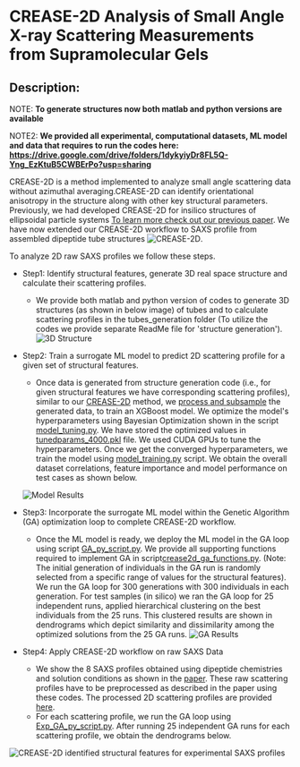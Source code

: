 # CREASE-2D Analysis of Small Angle X-ray Scattering Measurements from Supramolecular Gels


## Description:

NOTE: **To generate structures now both matlab and python versions are available**

NOTE2: **We provided all experimental, computational datasets, ML model and data that requires to run the codes here: https://drive.google.com/drive/folders/1dykyiyDr8FL5Q-Yng_EzKtuB5CWBErPo?usp=sharing**


CREASE-2D is a method implemented to analyze small angle scattering data without azimuthal averaging.CREASE-2D can identify orientational anisotropy in the structure along with other key structural parameters. Previously, we had developed CREASE-2D for insilico structures of ellipsoidal particle systems [To learn more check out our previous paper](https://pubs.acs.org/doi/10.1021/jacsau.4c00068). We have now extended our CREASE-2D workflow to SAXS profile from assembled dipeptide tube structures ![CREASE-2D](https://github.com/arthijayaraman-lab/CREASE-2D_Tubes_Exp_SAXS_Analysis/blob/main/images/FigS1.png). 

To analyze 2D raw SAXS profiles we follow these steps.
 - Step1: Identify  structural features, generate 3D real space structure and calculate their scattering profiles.
   - We provide both matlab and python version of codes to generate 3D structures (as shown in below image) of tubes and to calculate scattering profiles in the tubes_generation folder (To utilize the codes we provide separate ReadMe file for 'structure generation').
![3D Structure](https://github.com/arthijayaraman-lab/CREASE-2D_Tubes_Exp_SAXS_Analysis/blob/main/images/Fig4.png)

- Step2: Train a surrogate ML model to predict 2D scattering profile for a given set of structural features.
  - Once data is generated from structure generation code (i.e., for given structural features we have corresponding scattering profiles), similar to our [CREASE-2D](https://pubs.acs.org/doi/10.1021/jacsau.4c00068) method, we [process and subsample](https://github.com/arthijayaraman-lab/CREASE-2D_Tubes_Exp_SAXS_Analysis/blob/main/ml_model_training_ga_optimization/process_and_subsample.py) the generated data, to train an XGBoost model. We optimize the model's hyperparameters using Bayesian Optimization shown in the script [model_tuning.py](https://github.com/arthijayaraman-lab/CREASE-2D_Tubes_Exp_SAXS_Analysis/blob/main/ml_model_training_ga_optimization/model_tuning.py). We have stored the optimized values in [tunedparams_4000.pkl](https://github.com/arthijayaraman-lab/CREASE-2D_Tubes_Exp_SAXS_Analysis/blob/main/ml_model_training_ga_optimization/tunedparams_4000.pkl) file. We used CUDA GPUs to tune the hyperparameters. Once we get the converged hyperparameters, we train the model using [model_training.py](https://github.com/arthijayaraman-lab/CREASE-2D_Tubes_Exp_SAXS_Analysis/blob/main/ml_model_training_ga_optimization/model_training.py) script. We obtain the overall dataset correlations, feature importance and model performance on test cases as shown below.

  ![Model Results](https://github.com/arthijayaraman-lab/CREASE-2D_Tubes_Exp_SAXS_Analysis/blob/main/images/Fig7.png)


- Step3: Incorporate the surrogate ML model within the Genetic Algorithm (GA) optimization loop to complete CREASE-2D workflow.
  - Once the ML model is ready, we deploy the ML model in the GA loop using script [GA_py_script.py](https://github.com/arthijayaraman-lab/CREASE-2D_Tubes_Exp_SAXS_Analysis/blob/main/ml_model_training_ga_optimization/GA_py_script.py). We provide all supporting functions required to implement GA in script[crease2d_ga_functions.py](https://github.com/arthijayaraman-lab/CREASE-2D_Tubes_Exp_SAXS_Analysis/blob/main/ml_model_training_ga_optimization/crease2d_ga_functions.py). (Note: The initial generation of individuals in the GA run is randomly selected from a specific range of values for the structural features). We run the GA loop for 300 generations with 300 individuals in each generation. For test samples (in silico) we ran the GA loop for 25 independent runs, applied hierarchical clustering on the best individuals from the 25 runs. This clustered results are shown in dendrograms which depict similarity and dissimilarity among the optimized solutions from the 25 GA runs.
![GA Results](https://github.com/arthijayaraman-lab/CREASE-2D_Tubes_Exp_SAXS_Analysis/blob/main/images/FigS6.png)

- Step4: Apply CREASE-2D workflow on raw SAXS Data
  - We show the 8 SAXS profiles obtained using dipeptide chemistries and solution conditions as shown in the [paper](https://arxiv.org/abs/2504.03869). These raw scattering profiles have to be preprocessed as described in the paper using these codes. The processed 2D scattering profiles are provided [here](https://github.com/arthijayaraman-lab/CREASE-2D_Tubes_Exp_SAXS_Analysis/tree/main/Experimental_data/process_experimental_data).
  - For each scattering profile, we run the GA loop using [Exp_GA_py_script.py](https://github.com/arthijayaraman-lab/CREASE-2D_Tubes_Exp_SAXS_Analysis/blob/main/Experimental_data/Exp_GA_py_script.py). After running 25 independent GA runs for each scattering profile, we obtain the dendrograms below.

![CREASE-2D identified structural features for experimental SAXS profiles](https://github.com/arthijayaraman-lab/CREASE-2D_Tubes_Exp_SAXS_Analysis/blob/main/images/FigS7.png)



